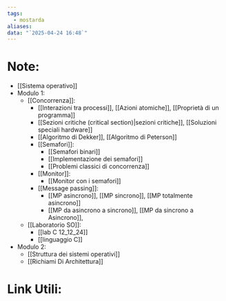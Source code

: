 ```yaml
---
tags:
  - mostarda
aliases: 
data: "`2025-04-24 16:48`"
---
```

# Note:
- [[Sistema operativo]]
- Modulo 1:
	- [[Concorrenza]]:
		- [[Interazioni tra processi]], [[Azioni atomiche]], [[Proprietà di un programma]]
		- [[Sezioni critiche (critical section)|sezioni critiche]], [[Soluzioni speciali hardware]]
		- [[Algoritmo di Dekker]], [[Algoritmo di Peterson]]
		- [[Semafori]]:
			- [[Semafori binari]]
			- [[Implementazione dei semafori]]
			- [[Problemi classici di concorrenza]]
		- [[Monitor]]:
			- [[Monitor con i semafori]]
		- [[Message passing]]:
			- [[MP asincrono]], [[MP sincrono]], [[MP totalmente asincrono]]
			- [[MP da asincrono a sincrono]], [[MP da sincrono a Asincrono]], 
	- [[Laboratorio SO]]:
		- [[lab C 12_12_24]]
		- [[linguaggio C]]
- Modulo 2:
	- [[Struttura dei sistemi operativi]]
	- [[Richiami Di Architettura]]
# Link Utili: